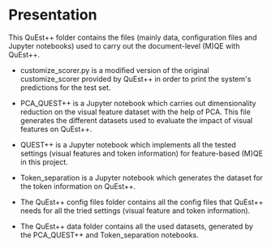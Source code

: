 # Presentation

This QuEst++ folder contains the files (mainly data, configuration files and Jupyter notebooks) used to carry out the document-level (M)QE with QuEst++.

- customize_scorer.py is a modified version of the original customize_scorer provided by QuEst++ in order to print the system's predictions for the test set.

- PCA_QUEST++ is a Jupyter notebook which carries out dimensionality reduction on the visual feature dataset with the help of PCA. This file generates the different datasets used to evaluate the impact of visual features on QuEst++.

- QUEST++ is a Jupyter notebook which implements all the tested settings (visual features and token information) for feature-based (M)QE in this project.

- Token_separation is a Jupyter notebook which generates the dataset for the token information on QuEst++.

- The QuEst++ config files folder contains all the config files that QuEst++ needs for all the tried settings (visual feature and token information).

- The QuEst++ data folder contains all the used datasets, generated by the PCA_QUEST++ and Token_separation notebooks.
